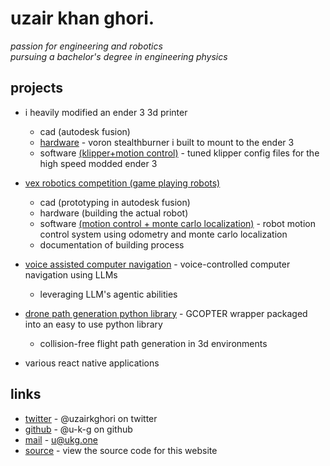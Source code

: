 # uzair khan ghori.

*passion for engineering and robotics*  
*pursuing a bachelor's degree in engineering physics*

## projects

- i heavily modified an ender 3 3d printer
  - cad (autodesk fusion)
  - [hardware](https://x.com/uzairkghori/status/1851831278523293983) - voron stealthburner i built to mount to the ender 3
  - software [(klipper+motion control)](https://github.com/u-k-g/e3pro) - tuned klipper config files for the high speed modded ender 3

- [vex robotics competition (game playing robots)](https://x.com/uzairkghori/status/1909378820156555665)
  - cad (prototyping in autodesk fusion)
  - hardware (building the actual robot)
  - software [(motion control + monte carlo localization)](https://github.com/u-k-g/monte-carlo-localization) - robot motion control system using odometry and monte carlo localization
  - documentation of building process

- [voice assisted computer navigation](https://github.com/u-k-g/vacNAV) - voice-controlled computer navigation using LLMs
  - leveraging LLM's agentic abilities

- [drone path generation python library](https://github.com/u-k-g/drone-pathgen) - GCOPTER wrapper packaged into an easy to use python library
  - collision-free flight path generation in 3d environments

- various react native applications

## links

- [twitter](https://x.com/uzairkghori) - @uzairkghori on twitter
- [github](https://github.com/u-k-g) - @u-k-g on github
- [mail](mailto:u@ukg.one) - u@ukg.one
- [source](https://github.com/u-k-g/ukg) - view the source code for this website
